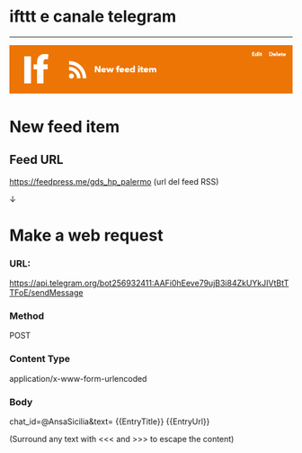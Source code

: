 # ifttt e canale telegram
---

<p><img src="https://raw.githubusercontent.com/cirospat/ifttt_e_canale_telegram/main/img/if.png"></p>


# New feed item

## Feed URL

https://feedpress.me/gds_hp_palermo (url del feed RSS)

↓

# Make a web request

### URL:

https://api.telegram.org/bot256932411:AAFi0hEeve79ujB3i84ZkUYkJIVtBtTTFoE/sendMessage

### Method

POST

### Content Type

application/x-www-form-urlencoded


### Body
chat_id=@AnsaSicilia&text= {{EntryTitle}} {{EntryUrl}}

(Surround any text with <<< and >>> to escape the content)


